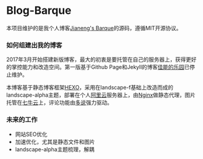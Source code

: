 # Blog-Barque

本项目维护的是我个人博客[Jianeng's Barque](http://canonxu.com)的源码，遵循MIT开源协议。

### 如何组建出我的博客

2017年3月开始搭建新版博客，最大的初衷是要托管在自己的服务器上，获得更好的掌控能力和改造空间。第一版基于Github Page和Jekyll的博客[佳能的乐园](http://canonxu.github.io)已停止维护。

本博客基于静态博客框架[HEXO](https://hexo.io/)，采用在landscape-f基础上改造而成的landscape-alpha主题，部署在个人[阿里云](https://www.aliyun.com/)服务器上，由[Nginx](http://nginx.org/)做静态代理，图片托管在[七牛云](http://www.qiniu.com/)上，评论功能由[多说](http://duoshuo.com/)强力驱动。

### 未来的工作

- 网站SEO优化
- 加速优化，尤其是静态文件和图片
- landscape-alpha主题梳理，解耦

